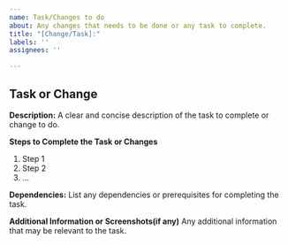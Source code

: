 ```yaml
---
name: Task/Changes to do
about: Any changes that needs to be done or any task to complete.
title: "[Change/Task]:"
labels: ''
assignees: ''

---
```


## Task or Change

**Description:**
A clear and concise description of the task to complete or change to do.

**Steps to Complete the Task or Changes**
1. Step 1
2. Step 2
3. ...

**Dependencies:**
List any dependencies or prerequisites for completing the task.

**Additional Information or Screenshots(if any)**
Any additional information that may be relevant to the task.
